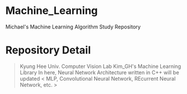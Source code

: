 # Machine_Learning
Michael's Machine Learning Algorithm Study Repository

# Repository Detail 
> Kyung Hee Univ. Computer Vision Lab Kim_GH's Machine Learning Library
> In here, Neural Network Architecture written in C++ will be updated
< MLP, Convolutional Neural Network, REcurrent Neural Network, etc. >

> 